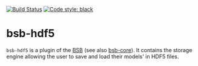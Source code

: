 [![Build Status](https://github.com/dbbs-lab/bsb-hdf5/actions/workflows/main.yml/badge.svg)](https://github.com/dbbs-lab/bsb-hdf5/actions/workflows/main.yml)
[![Code style: black](https://img.shields.io/badge/code%20style-black-000000.svg)](https://github.com/psf/black)

# bsb-hdf5

`bsb-hdf5` is a plugin of the [BSB](https://github.com/dbbs-lab/bsb) (see also 
[bsb-core](https://github.com/dbbs-lab/bsb-core)). 
It contains the storage engine allowing the user to save and load their models' 
in HDF5 files.
